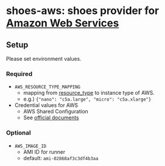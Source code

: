 # shoes-aws: shoes provider for [Amazon Web Services](https://aws.amazon.com)

## Setup

Please set environment values.

### Required

- `AWS_RESOURCE_TYPE_MAPPING`
    - mapping from [resource_type](https://github.com/whywaita/myshoes/blob/master/docs/how-to-develop-shoes.md#resource-type) to instance type of AWS.
    - e.g.) `{"nano": "c5a.large", "micro": "c5a.xlarge"}`
- Credential values for AWS
    - AWS Shared Configuration
    - See [official documents](https://docs.aws.amazon.com/sdkref/latest/guide/creds-config-files.html)

### Optional

- `AWS_IMAGE_ID`
    - AMI ID for runner
    - default: `ami-02868af3c3df4b3aa`